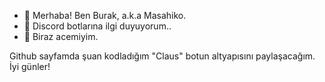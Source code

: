 - 👋 Merhaba! Ben Burak, a.k.a Masahiko.
- 👀 Discord botlarına ilgi duyuyorum..
- 🌱 Biraz acemiyim.

Github sayfamda şuan kodladığım "Claus" botun altyapısını paylaşacağım.
İyi günler!
